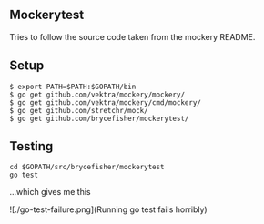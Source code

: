 Mockerytest
-----------

Tries to follow the source code taken from the mockery README.

## Setup

```
$ export PATH=$PATH:$GOPATH/bin
$ go get github.com/vektra/mockery/mockery/
$ go get github.com/vektra/mockery/cmd/mockery/
$ go get github.com/stretchr/mock/
$ go get github.com/brycefisher/mockerytest/
```

## Testing

```
cd $GOPATH/src/brycefisher/mockerytest
go test
```

...which gives me this

![./go-test-failure.png](Running go test fails horribly)
